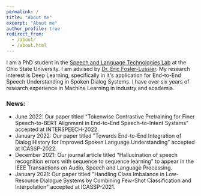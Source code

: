```yaml
---
permalink: /
title: "About me"
excerpt: "About me"
author_profile: true
redirect_from: 
  - /about/
  - /about.html
---
```

I am a PhD student in the [Speech and Language Technologies Lab](https://osu-slatelab.github.io/) at the Ohio State University. I am advised by [Dr. Eric Fosler-Lussier](https://efosler.github.io/). My research interest is Deep Learning, specifically in it's application for End-to-End Speech Understanding in Spoken Dialog Systems. I have over six years of research experience in Machine Learning in industry and academia.


### News:
* June 2022: Our paper titled "Tokenwise Contrastive Pretraining for Finer Speech-to-BERT Alignment in End-to-End Speech-to-Intent Systems" accepted at INTERSPEECH-2022.
* January 2022: Our paper titled "Towards End-to-End Integration of Dialog History for Improved Spoken Language Understanding" accepted at ICASSP-2022.
* December 2021: Our journal article titled "Hallucination of speech recognition errors with sequence to sequence learning" to appear in the IEEE Transactions on Audio, Speech and Language Processing.
* January 2021: Our paper titled "Handling Class Imbalance in Low-Resource Dialogue Systems by Combining Few-Shot Classification and Interpolation" accepted at ICASSP-2021.
